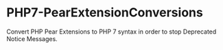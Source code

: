 # PHP7-PearExtensionConversions
Convert PHP Pear Extensions to PHP 7 syntax in order to stop Deprecated Notice Messages.

